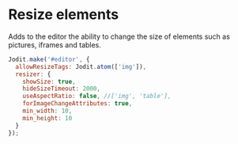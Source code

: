 # Resize elements

Adds to the editor the ability to change the size of elements such as pictures, iframes and tables.

```js
Jodit.make('#editor', {
  allowResizeTags: Jodit.atom(['img']),
  resizer: {
    showSize: true,
    hideSizeTimeout: 2000,
    useAspectRatio: false, //['img', 'table'],
    forImageChangeAttributes: true,
    min_width: 10,
    min_height: 10
  }
});
```
